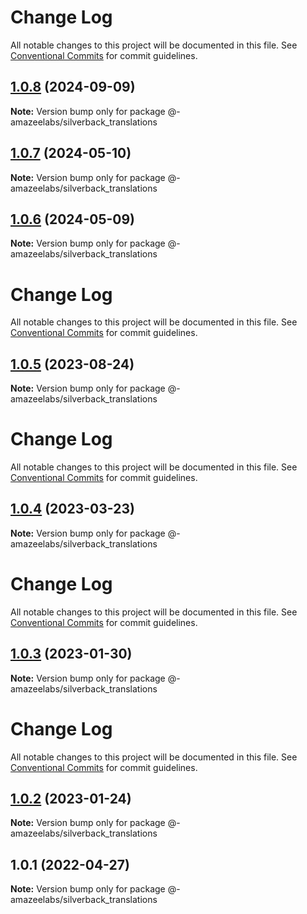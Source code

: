 # Change Log

All notable changes to this project will be documented in this file.
See [Conventional Commits](https://conventionalcommits.org) for commit guidelines.

## [1.0.8](https://github.com/AmazeeLabs/silverback-mono/compare/@-amazeelabs/silverback_translations@1.0.7...@-amazeelabs/silverback_translations@1.0.8) (2024-09-09)

**Note:** Version bump only for package @-amazeelabs/silverback_translations





## [1.0.7](https://github.com/AmazeeLabs/silverback-mono/compare/@-amazeelabs/silverback_translations@1.0.6...@-amazeelabs/silverback_translations@1.0.7) (2024-05-10)

**Note:** Version bump only for package @-amazeelabs/silverback_translations





## [1.0.6](https://github.com/AmazeeLabs/silverback-mono/compare/@-amazeelabs/silverback_translations@1.0.5...@-amazeelabs/silverback_translations@1.0.6) (2024-05-09)

**Note:** Version bump only for package @-amazeelabs/silverback_translations





# Change Log

All notable changes to this project will be documented in this file. See
[Conventional Commits](https://conventionalcommits.org) for commit guidelines.

## [1.0.5](https://github.com/AmazeeLabs/silverback-mono/compare/@-amazeelabs/silverback_translations@1.0.4...@-amazeelabs/silverback_translations@1.0.5) (2023-08-24)

**Note:** Version bump only for package @-amazeelabs/silverback_translations

# Change Log

All notable changes to this project will be documented in this file. See
[Conventional Commits](https://conventionalcommits.org) for commit guidelines.

## [1.0.4](https://github.com/AmazeeLabs/silverback-mono/compare/@-amazeelabs/silverback_translations@1.0.3...@-amazeelabs/silverback_translations@1.0.4) (2023-03-23)

**Note:** Version bump only for package @-amazeelabs/silverback_translations

# Change Log

All notable changes to this project will be documented in this file. See
[Conventional Commits](https://conventionalcommits.org) for commit guidelines.

## [1.0.3](https://github.com/AmazeeLabs/silverback-mono/compare/@-amazeelabs/silverback_translations@1.0.2...@-amazeelabs/silverback_translations@1.0.3) (2023-01-30)

**Note:** Version bump only for package @-amazeelabs/silverback_translations

# Change Log

All notable changes to this project will be documented in this file. See
[Conventional Commits](https://conventionalcommits.org) for commit guidelines.

## [1.0.2](https://github.com/AmazeeLabs/silverback-mono/compare/@-amazeelabs/silverback_translations@1.0.1...@-amazeelabs/silverback_translations@1.0.2) (2023-01-24)

**Note:** Version bump only for package @-amazeelabs/silverback_translations

## 1.0.1 (2022-04-27)

**Note:** Version bump only for package @-amazeelabs/silverback_translations
